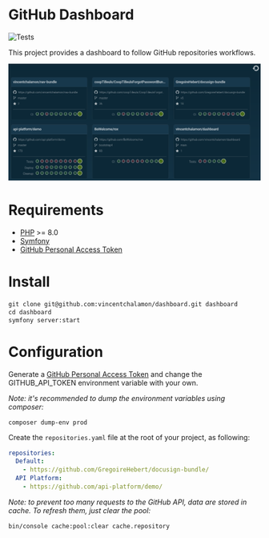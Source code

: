 # GitHub Dashboard

![Tests](https://github.com/vincentchalamon/dashboard/workflows/Tests/badge.svg)

This project provides a dashboard to follow GitHub repositories workflows.

![Dashboard](doc/screenshot.png)

# Requirements

- [PHP](https://www.php.net/) >= 8.0
- [Symfony](https://symfony.com/download)
- [GitHub Personal Access Token](https://github.com/settings/tokens/new?scopes=repo&description=GitHub+Dashboard)

# Install

```shell
git clone git@github.com:vincentchalamon/dashboard.git dashboard
cd dashboard
symfony server:start
```

# Configuration

Generate a [GitHub Personal Access Token](https://github.com/settings/tokens/new?scopes=repo&description=GitHub+Dashboard)
and change the GITHUB_API_TOKEN environment variable with your own.

_Note: it's recommended to dump the environment variables using composer:_

```shell
composer dump-env prod
```

Create the `repositories.yaml` file at the root of your project, as following:

```yaml
repositories:
  Default:
    - https://github.com/GregoireHebert/docusign-bundle/
  API Platform:
    - https://github.com/api-platform/demo/
```

_Note: to prevent too many requests to the GitHub API, data are stored in cache. To refresh them, just clear the pool:_

```shell
bin/console cache:pool:clear cache.repository
```
